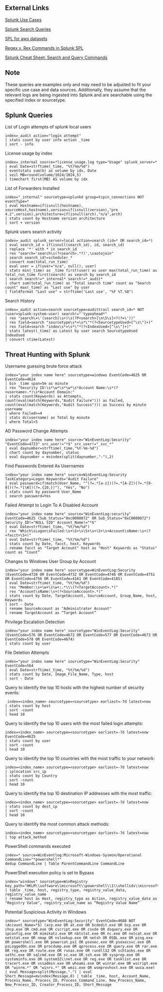 ## External Links
[Splunk Use Cases](https://0xcybery.github.io/blog/Splunk+Use+Cases)

[Splunk Search Queries](https://github.com/secnnet/Splunk-Search-Queries)

[SPL for aws datasets](https://github.com/chirag99969/SPL)

[Regex v. Rex Commands in Splunk SPL](https://www.tekstream.com/blog/regex-v-rex-commands-in-splunk-spl/)

[Splunk Cheat Sheet: Search and Query Commands](https://www.stationx.net/splunk-cheat-sheet/)

## Note
These queries are examples only and may need to be adjusted to 
fit your specific use case and data sources. Additionally, they assume that the relevant logs are being ingested into Splunk and are searchable using the specified index or sourcetype.

## Splunk Queries
List of Login attempts of splunk local users
```
index=_audit action="login attempt"
| stats count by user info action _time
| sort - info
```
License usage by index
```
index=_internal source=*license_usage.log type="Usage" splunk_server=* 
| eval Date=strftime(_time, "%Y/%m/%d") 
| eventstats sum(b) as volume by idx, Date 
| veil MB=round(volume/1024/1024,5) 
| timechart first(MB) AS volume by idx
```
List of Forwarders Installed
```
index="_internal" sourcetype=splunkd group=tcpin_connections NOT eventType=* 
| eval Hostname=if(isnull(hostname), sourceHost,hostname),version=if(isnull(version),"pre 4.2",version),architecture=if(isnull(arch),"n/a",arch) 
| stats count by Hostname version architecture 
| sort + version
```
Splunk users search activity
```
index=_audit splunk_server=local action=search (id=* OR search_id=*) 
| eval search_id = if(isnull(search_id), id, search_id) 
| replace '*' with * in search_id 
| rex "search='search\s(?<search>.*?)',\sautojoin" 
| search search_id!=scheduler_* 
| convert num(total_run_time) 
| eval user = if(user="n/a", null(), user) 
| stats min(_time) as _time first(user) as user max(total_run_time) as total_run_time first(search) as search by search_id 
| search search!=*_internal* search!=*_audit* 
| chart sum(total_run_time) as "Total search time" count as "Search count" max(_time) as "Last use" by user 
| fieldformat "Last use" = strftime('Last use', "%F %T.%Q")
```
Search History
```
index=_audit action=search sourcetype=audittrail search_id=* NOT (user=splunk-system-user) search!="'typeahead*"
| rex "search\=\'(search|\s+)\s(?P<search>[\n\S\s]+?(?=\'))"
| rex field=search "sourcetype\s*=\s*\"*(?<SourcetypeUsed>[^\s\"]+)" 
| rex field=search "index\s*=\s*\"*(?<IndexUsed>[^\s\"]+)"
| stats latest(_time) as Latest by user search SourcetypeUsed IndexUsed
| convert ctime(Latest)
```
## Threat Hunting with Splunk
Username guessing brute force attack
```
index="your index name here" sourcetype=windows EventCode=4625 OR EventCode=4624 
| bin _time span=5m as minute 
| rex "Security ID:\s*\w*\s*\w*\s*Account Name:\s*(?<username>.*)\s*Account Domain:" 
| stats count(Keywords) as Attempts,
count(eval(match(Keywords,"Audit Failure"))) as Failed,
count(eval(match(Keywords,"Audit Success"))) as Success by minute username
| where Failed>=4
| stats dc(username) as Total by minute 
| where Total>5
```
AD Password Change Attempts
```
index="your index name here" source="WinEventLog:Security" "EventCode=4723" src_user!="*$" src_user!="_svc_*" 
| eval daynumber=strftime(_time,"%Y-%m-%d") 
| chart count by daynumber, status 
| eval daynumber = mvindex(split(daynumber,"-"),2)
```
Find Passwords Entered As Usernames
```
index="your index name here" source=WinEventLog:Security TaskCategory=Logon Keywords="Audit Failure" 
| eval password=if(match(User_Name, "^(?=.*[a-z])(?=.*[A-Z])(?=.*[0-9])(?=.*[\W])(?=.{10,})"), "Yes", "No") 
| stats count by password User_Name 
| search password=Yes
```
Failed Attempt to Login To A Disabled Account
```
index="your index name here" source="WinEventLog:security" EventCode=4625 (Sub_Status="0xc0000072" OR Sub_Status="0xC0000072") Security_ID!="NULL SID" Account_Name!="*$" 
| eval Date=strftime(_time, "%Y/%m/%d")
| rex "Which\sLogon\sFailed:\s+\S+\s\S+\s+\S+\s+Account\sName:\s+(?<facct>\S+)" 
| eval Date=strftime(_time, "%Y/%m/%d") 
| stats count by Date, facct, host, Keywords 
| rename facct as "Target Account" host as "Host" Keywords as "Status" count as “Count”
```
Changes to Windows User Group by Account
```
index="your index name here" sourcetype=WinEventLog:Security (EventCode=4728 OR EventCode=4732 OR EventCode=4746 OR EventCode=4751 OR EventCode=4756 OR EventCode=4161 OR EventCode=4185) 
| eval Date=strftime(_time, "%Y/%m/%d") 
| rex "Member:\s+\w+\s\w+:.*\\\(?<TargetAccount>.*)" 
| rex "Account\sName:\s+(?<SourceAccount>.*)" 
| stats count by Date, TargetAccount, SourceAccount, Group_Name, host, Keywords 
| sort - Date 
| rename SourceAccount as "Administrator Account" 
| rename TargetAccount as “Target Account”
```
Privilege Escalation Detection
```
index="your index name here" sourcetype="WinEventLog:Security" (EventCode=576 OR EventCode=4672 OR EventCode=577 OR EventCode=4673 OR EventCode=578 OR EventCode=4674) 
| stats count by user
```
File Deletion Attempts
```
index="your index name here" sourcetype="WinEventLog:Security" EventCode=564 
| eval Date=strftime(_time, "%Y/%m/%d") 
| stats count by Date, Image_File_Name, Type, host 
| sort - Date
```
Query to identify the top 10 hosts with the highest number of security events:
```
 index=<index_name> sourcetype=<sourcetype> earliest=-7d latest=now
| stats count by host
| sort -count
| head 10
```
Query to identify the top 10 users with the most failed login attempts:
```
index=<index_name> sourcetype=<sourcetype> earliest=-7d latest=now EventCode=4625
| stats count by user
| sort -count
| head 10
```
Query to identify the top 10 countries with the most traffic to your network:
```
index=<index_name> sourcetype=<sourcetype> earliest=-7d latest=now
| iplocation src_ip
| stats count by Country
| sort -count
| head 10
```
Query to identify the top 10 destination IP addresses with the most traffic:
```
index=<index_name> sourcetype=<sourcetype> earliest=-7d latest=now
| stats count by dest_ip
| sort -count
| head 10
```
Query to identify the most common attack methods:
```
index=<index_name> sourcetype=<sourcetype> earliest=-7d latest=now
| top attack_method
```
PowerShell commands executed
```
index=* source=WinEventlog:Microsoft-Windows-Sysmon/Operational CommandLine="*powershell*"
dedup CommandLine | Table ParentCommandLine CommandLine
```
PowerShell execution policy is set to Bypass
```
index="windows" sourcetype=WinRegistry key_path="HKLM\\software\\microsoft\\powershell\\1\\shellids\\microsoft.powershell\\executionpolicy"
| table _time, host, registry_type, registry_value_data, registry_value_name
| rename host as Host, registry_type as Action, registry_value_data as "Registry Value", registry_value_name as “Registry Value Name” 
```
Potential Suspicious Activity in Windows
```
index=* sourcetype="WinEventLog:Security" EventCode=4688 NOT (Account_Name=*$) (arp.exe OR at.exe OR bcdedit.exe OR bcp.exe OR chcp.exe OR cmd.exe OR cscript.exe OR csvde OR dsquery.exe OR ipconfig.exe OR mimikatz.exe OR nbtstat.exe OR nc.exe OR netcat.exe OR netstat.exe OR nmap OR nslookup.exe OR netsh OR OSQL.exe OR ping.exe OR powershell.exe OR powercat.ps1 OR psexec.exe OR psexecsvc.exe OR psLoggedOn.exe OR procdump.exe OR qprocess.exe OR query.exe OR rar.exe OR reg.exe OR route.exe OR runas.exe OR rundll32 OR schtasks.exe OR sethc.exe OR sqlcmd.exe OR sc.exe OR ssh.exe OR sysprep.exe OR systeminfo.exe OR system32\\net.exe OR reg.exe OR tasklist.exe OR tracert.exe OR vssadmin.exe OR whoami.exe OR winrar.exe OR wscript.exe OR "winrm.*" OR "winrs.*" OR wmic.exe OR wsmprovhost.exe OR wusa.exe) | eval Message=split(Message,".") | eval Short_Message=mvindex(Message,0) | table _time, host, Account_Name, Process_Name, Process_ID, Process_Command_Line, New_Process_Name, New_Process_ID, Creator_Process_ID, Short_Message
```
